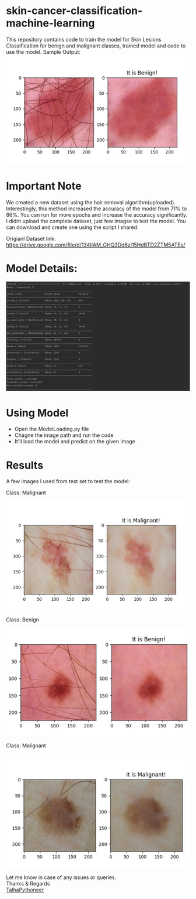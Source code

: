 # skin-cancer-classification-machine-learning
This repository contains code to train the model for Skin Lesions Classification for benign and malignant classes, trained model and code to use the model.
Sample Output: ![alt text](https://github.com/TalhaIrfan/skin-cancer-classification-machine-learning/blob/main/b1.JPG?raw=true)

# Important Note
 We created a new dataset using the hair removal algorithm(uploaded). Interestingly, this method increased the accuracy of the model from 71% to 86%.
You can run for more epochs and increase the accuracy significantly. I didnt upload the complete dataset, just few imagse to test the model. You can download and create one using the script I shared.
 
Origianl Dataset link: https://drive.google.com/file/d/134IIAM_GHQ3Dd6zI15HdBTD2ZTM5ATEs/

# Model Details:
![alt text](https://github.com/TalhaIrfan/skin-cancer-classification-machine-learning/blob/main/modelDetails.JPG?raw=true)
 
# Using Model
- Open the ModelLoading.py file
- Chagne the image path and run the code
- It'll load the model and predict on the given image
 
# Results
 A few images I used from test set to test the model:
 
 Class: Malignant
 
 ![alt text](https://github.com/TalhaIrfan/skin-cancer-classification-machine-learning/blob/main/m1.JPG?raw=true)
 
 Class: Benign
 
 ![alt text](https://github.com/TalhaIrfan/skin-cancer-classification-machine-learning/blob/main/b2.JPG?raw=true) 
 
 Class: Malignant
 
 ![alt text](https://github.com/TalhaIrfan/skin-cancer-classification-machine-learning/blob/main/m2.JPG?raw=true) 


Let me know in case of any issues or queries.<br />
Thanks & Regards<br />
[TalhaPythoneer](https://www.talhapythoneer.com/)
